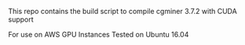 This repo contains the build script to compile cgminer 3.7.2 with CUDA support

For use on AWS GPU Instances
Tested on Ubuntu 16.04
